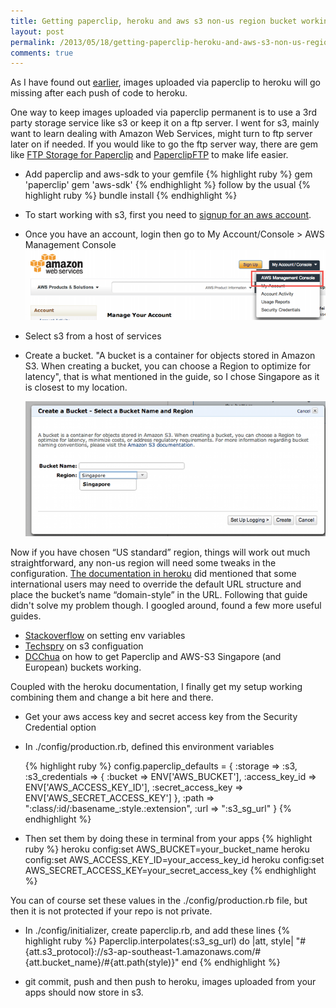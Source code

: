 ```yaml
---
title: Getting paperclip, heroku and aws s3 non-us region bucket working together
layout: post
permalink: /2013/05/18/getting-paperclip-heroku-and-aws-s3-non-us-region-bucket-working-together/
comments: true
---
```

As I have found out [earlier](http://www.kahfei.com/?p=363), images uploaded via paperclip to heroku will go missing after each push of code to heroku. 

One way to keep images uploaded via paperclip permanent is to use a 3rd party storage service like s3 or keep it on a ftp server. I went for s3, mainly want to learn dealing with Amazon Web Services, might turn to ftp server later on if needed. If you would like to go the ftp server way, there are gem like [FTP Storage for Paperclip](https://github.com/xing/paperclip-storage-ftp) and [PaperclipFTP](https://github.com/cdamian/paperclipftp) to make life easier.

 * Add paperclip and aws-sdk to your gemfile 
  {% highlight ruby %}
  gem 'paperclip'
  gem 'aws-sdk'
  {% endhighlight %}
  follow by the usual
  {% highlight ruby %}
  bundle install
  {% endhighlight %}
  * To start working with s3, first you need to [signup for an aws account](https://portal.aws.amazon.com/gp/aws/developer/registration/index.html).
  * Once you have an account, login then go to My Account/Console > AWS Management Console
    ![](/images/aws_mgt.png)
  * Select s3 from a host of services
  * Create a bucket. 
    "A bucket is a container for objects stored in Amazon S3. When creating a bucket, you can choose a Region to optimize for latency", that is what mentioned in the guide, so I chose Singapore as it is closest to my location.
  
    ![region](/images/region.png)

  Now if you have chosen “US standard” region, things will work out much straightforward, any non-us region will need some tweaks in the configuration. [The documentation in heroku](https://devcenter.heroku.com/articles/paperclip-s3) did mentioned that some international users may need to override the default URL structure and place the bucket’s name “domain-style” in the URL. Following that guide didn't solve my problem though. I googled around, found a few more useful guides.

* [Stackoverflow](http://stackoverflow.com/questions/4956583/ruby-on-rails-paperclip-heroku-github-and-aws-securing-keys) on setting env variables
* [Techspry](http://techspry.com/ruby_and_rails/amazons-s3-european-buckets-and-paperclip-in-rails-3/) on s3 configuation
* [DCChua](http://dchua.com/2011/12/27/how-to-get-paperclip-and-aws-s3-singapore-and-european-buckets-working/) on how to get Paperclip and AWS-S3 Singapore (and European) buckets working.

Coupled with the heroku documentation, I finally get my setup working combining them and change a bit here and there.
    
  * Get your aws access key and secret access key from the Security Credential option
  * In ./config/production.rb, defined this environment variables 

      {% highlight ruby %}
      config.paperclip_defaults = {
          :storage => :s3,
          :s3_credentials => {
            :bucket => ENV['AWS_BUCKET'],
            :access_key_id => ENV['AWS_ACCESS_KEY_ID'],
            :secret_access_key => ENV['AWS_SECRET_ACCESS_KEY']
          },
          :path => ":class/:id/:basename_:style.:extension",
          :url => ":s3_sg_url"
      }
      {% endhighlight %}    

  * Then set them by doing these in terminal from your apps 
    {% highlight ruby %}
    heroku config:set AWS_BUCKET=your_bucket_name
    heroku config:set AWS_ACCESS_KEY_ID=your_access_key_id
    heroku config:set AWS_SECRET_ACCESS_KEY=your_secret_access_key
    {% endhighlight %}

You can of course set these values in the ./config/production.rb file, but then it is not protected if your repo is not private.
        
  * In ./config/initializer, create paperclip.rb, and add these lines 
    {% highlight ruby %}
      Paperclip.interpolates(:s3_sg_url) do |att, style| 
        "#{att.s3_protocol}://s3-ap-southeast-1.amazonaws.com/#{att.bucket_name}/#{att.path(style)}"
      end
    {% endhighlight %}     


* git commit, push and then push to heroku, images uploaded from your apps should now store in s3.
    